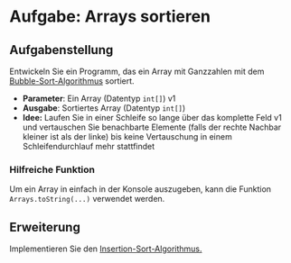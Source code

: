 # Aufgabe: Arrays sortieren

## Aufgabenstellung

Entwickeln Sie ein Programm, das ein Array mit Ganzzahlen mit dem [Bubble-Sort-Algorithmus](https://de.wikipedia.org/wiki/Bubblesort) sortiert.

- __Parameter__: Ein Array (Datentyp `int[]`) v1
- __Ausgabe__: Sortiertes Array (Datentyp `int[]`)
- __Idee:__
  Laufen Sie in einer Schleife so lange über das komplette Feld v1 und
  vertauschen Sie benachbarte Elemente (falls der rechte Nachbar kleiner ist als
  der linke) bis keine Vertauschung in einem Schleifendurchlauf mehr
  stattfindet

### Hilfreiche Funktion

Um ein Array in einfach in der Konsole auszugeben, kann die Funktion `Arrays.toString(...)` verwendet werden.

## Erweiterung

Implementieren Sie den [Insertion-Sort-Algorithmus.](https://de.wikipedia.org/wiki/Insertionsort)
